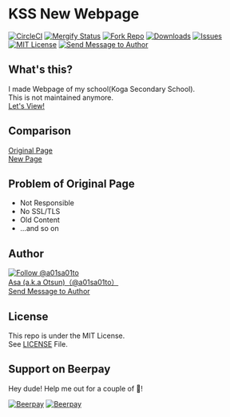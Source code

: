 ﻿# KSS New Webpage

[![CircleCI](https://circleci.com/gh/a01sa01to/KSS-New.svg?style=svg)](https://circleci.com/gh/a01sa01to/KSS-New) [![Mergify Status](https://img.shields.io/endpoint.svg?url=https://gh.mergify.io/badges/a01sa01to/KSS-New&style=flat)](https://mergify.io) [![Fork Repo](https://img.shields.io/github/forks/a01sa01to/KSS-New?style=social&maxAge=3600)](https://github.com/a01sa01to/KSS-New/fork) [![Downloads](https://img.shields.io/github/downloads/a01sa01to/KSS-New/total, "Download")](https://github.com/a01sa01to/KSS-New/releases) [![Issues](https://img.shields.io/github/issues/a01sa01to/KSS-New?maxAge=3600, "Issues")](https://github.com/a01sa01to/KSS-New/issues) [![MIT License](https://img.shields.io/github/license/a01sa01to/KSS-New?maxAge=3600, "License")](https://github.com/a01sa01to/KSS-New/blob/master/LICENSE) [![Send Message to Author](https://img.shields.io/static/v1?style=flat&logo=twitter&label=Message&color=1da1f2&link=https%3A%2F%2Ftwitter.com%2Fmessages%2Fcompose%3Frecipient_id%3D4273512934&link=https%3A%2F%2Ftwitter.com%2Fmessages%2Fcompose%3Frecipient_id%3D4273512934&message=%40a01sa01to&maxAge=3600, "Send Message to Author")](https://twitter.com/messages/compose?recipient_id=4273512934)<br>

## What's this?

I made Webpage of my school(Koga Secondary School).<br>
This is not maintained anymore.<br>
[Let's View!](https://kss-new.a01sa01to.com)

## Comparison

[Original Page](http://www.koga-cs.ibk.ed.jp)<br>
[New Page](https://kss-new.a01sa01to.com)

## Problem of Original Page

 - Not Responsible
 - No SSL/TLS
 - Old Content
 - ...and so on


## Author

[![Follow @a01sa01to](https://img.shields.io/twitter/follow/a01sa01to?label=Follow&style=social&maxAge=3600, "Follow")](https://twitter.com/intent/follow?screen_name=a01sa01to)<br>
[Asa (a.k.a Otsun)（@a01sa01to）](https://twitter.com/a01sa01to)<br>
[Send Message to Author](https://twitter.com/messages/compose?recipient_id=4273512934)

## License

This repo is under the MIT License.<br>
See [LICENSE](https://github.com/a01sa01to/KSS-New/blob/master/LICENSE) File.

## Support on Beerpay
Hey dude! Help me out for a couple of :beers:!

[![Beerpay](https://beerpay.io/a01sa01to/KSS-New/badge.svg?style=beer-square)](https://beerpay.io/a01sa01to/KSS-New)  [![Beerpay](https://beerpay.io/a01sa01to/KSS-New/make-wish.svg?style=flat-square)](https://beerpay.io/a01sa01to/KSS-New?focus=wish)